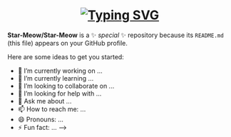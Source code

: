  <h1 align="center">
   <a href="https://git.io/typing-svg">
      <img src="https://readme-typing-svg.herokuapp.com?font=Fira+Code&pause=1000&color=9D00F7&center=true&width=435&lines=Hey!I+am+CHUN-CHIEH.++%F0%9F%98%83;Nice+to+meet+you+traveler.+" alt="Typing SVG" />
    </a>
</h1>

**Star-Meow/Star-Meow** is a ✨ _special_ ✨ repository because its `README.md` (this file) appears on your GitHub profile.

Here are some ideas to get you started:

- 🔭 I’m currently working on ...
- 🌱 I’m currently learning ...
- 👯 I’m looking to collaborate on ...
- 🤔 I’m looking for help with ...
- 💬 Ask me about ...
- 📫 How to reach me: ...
- 😄 Pronouns: ...
- ⚡ Fun fact: ...
-->
